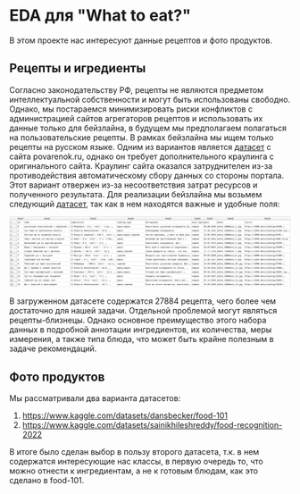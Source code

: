 # EDA для "What to eat?"

В этом проекте нас интересуют данные рецептов и фото продуктов.

## Рецепты и игредиенты

Согласно законодательству РФ, рецепты не являются предметом интеллектуальной собственности и могут быть использованы свободно. Однако, мы постараемся минимизировать риски конфликтов с администрацией сайтов агрегаторов рецептов и использовать их данные только для бейзлайна, в будущем мы предполагаем полагаться на пользовательские рецепты.
В рамках бейзлайна мы ищем только рецепты на русском языке. Одним из вариантов является [датасет](https://www.kaggle.com/datasets/rogozinushka/povarenok-recipes) с сайта povarenok.ru, однако он требует дополнительного краулинга с оригинального сайта. Краулинг сайта оказался затруднителен из-за противодействия автоматическому сбору данных со стороны портала. Этот вариант отвержен из-за несоответствия затрат ресурсов и полученного результата.
Для реализации бейзлайна мы возьмем следующий [датасет](https://www.kaggle.com/datasets/coolonce/recipes-and-interpretation-dim), так как в нем находятся важные и удобные поля:

![Поля](./field.png)

В загруженном датасете содержатся 27884 рецепта, чего более чем достаточно для нашей задачи. Отдельной проблемой могут являться рецепты-близнецы. Однако основное преимущество этого набора данных в подробной аннотации ингредиентов, их количества, меры измерения, а также типа блюда, что может быть крайне полезным в задаче рекомендаций.

## Фото продуктов

Мы рассматривали два варианта датасетов:
1. https://www.kaggle.com/datasets/dansbecker/food-101
2. https://www.kaggle.com/datasets/sainikhileshreddy/food-recognition-2022

В итоге было сделан выбор в пользу второго датасета, т.к. в нем содержатся интересующие нас классы, в первую очередь то, что можно отнести к ингредиентам, а не к готовым блюдам, как это сделано в food-101.
